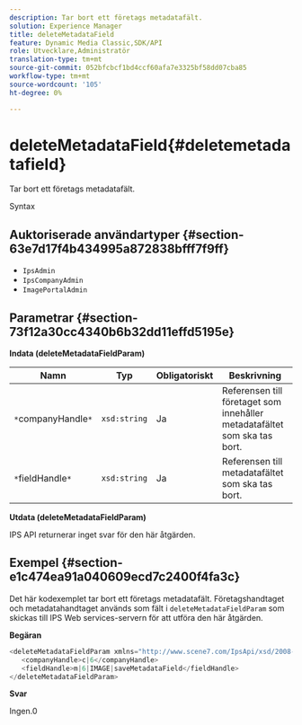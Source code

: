 ```yaml
---
description: Tar bort ett företags metadatafält.
solution: Experience Manager
title: deleteMetadataField
feature: Dynamic Media Classic,SDK/API
role: Utvecklare,Administratör
translation-type: tm+mt
source-git-commit: 052bfcbcf1bd4ccf60afa7e3325bf58dd07cba85
workflow-type: tm+mt
source-wordcount: '105'
ht-degree: 0%

---
```



# deleteMetadataField{#deletemetadatafield}

Tar bort ett företags metadatafält.

Syntax

## Auktoriserade användartyper {#section-63e7d17f4b434995a872838bfff7f9ff}

* `IpsAdmin`
* `IpsCompanyAdmin`
* `ImagePortalAdmin`

## Parametrar {#section-73f12a30cc4340b6b32dd11effd5195e}

**Indata (deleteMetadataFieldParam)**

| Namn | Typ | Obligatoriskt | Beskrivning |
|---|---|---|---|
| `*`companyHandle`*` | `xsd:string` | Ja | Referensen till företaget som innehåller metadatafältet som ska tas bort. |
| `*`fieldHandle`*` | `xsd:string` | Ja | Referensen till metadatafältet som ska tas bort. |

**Utdata (deleteMetadataFieldParam)**

IPS API returnerar inget svar för den här åtgärden.

## Exempel {#section-e1c474ea91a040609ecd7c2400f4fa3c}

Det här kodexemplet tar bort ett företags metadatafält. Företagshandtaget och metadatahandtaget används som fält i `deleteMetadataFieldParam` som skickas till IPS Web services-servern för att utföra den här åtgärden.

**Begäran**

```java
<deleteMetadataFieldParam xmlns="http://www.scene7.com/IpsApi/xsd/2008-01-15">
   <companyHandle>c|6</companyHandle>
   <fieldHandle>m|6|IMAGE|saveMetadataField</fieldHandle>
</deleteMetadataFieldParam>
```

**Svar**

Ingen.0
